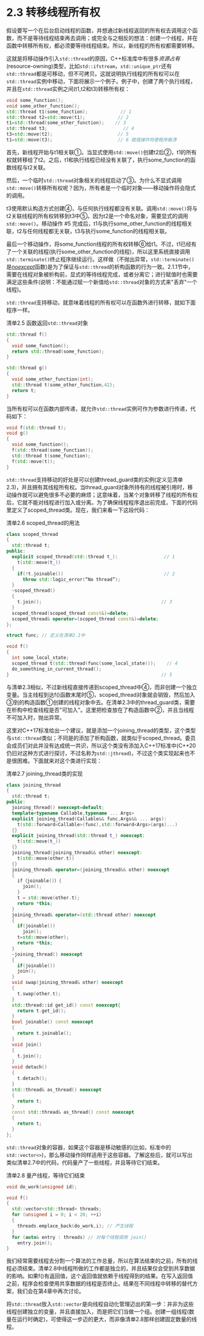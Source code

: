# 2.3 转移线程所有权

假设要写一个在后台启动线程的函数，并想通过新线程返回的所有权去调用这个函数，而不是等待线程结束再去调用；或完全与之相反的想法：创建一个线程，并在函数中转移所有权，都必须要等待线程结束。所以，新线程的所有权都需要转移。

这就是将移动操作引入`std::thread`的原因，C++标准库中有很多*资源占有*(resource-owning)类型，比如`std::ifstream`，`std::unique_ptr`还有`std::thread`都是可移动，但不可拷贝。这就说明执行线程的所有权可以在`std::thread`实例中移动，下面将展示一个例子。例子中，创建了两个执行线程，并且在`std::thread`实例之间\(t1,t2和t3\)转移所有权：

```c++
void some_function();
void some_other_function();
std::thread t1(some_function);            // 1
std::thread t2=std::move(t1);            // 2
t1=std::thread(some_other_function);    // 3
std::thread t3;                            // 4
t3=std::move(t2);                        // 5
t1=std::move(t3);                        // 6 赋值操作将使程序崩溃
```

首先，新线程开始与t1相关联①。当显式使用`std::move()`创建t2后②，t1的所有权就转移给了t2。之后，t1和执行线程已经没有关联了，执行some\_function的函数线程与t2关联。

然后，一个临时`std::thread`对象相关的线程启动了③。为什么不显式调用`std::move()`转移所有权呢？因为，所有者是一个临时对象——移动操作将会隐式的调用。

t3使用默认构造方式创建④，与任何执行线程都没有关联。调用`std::move()`将与t2关联线程的所有权转移到t3中⑤。因为t2是一个命名对象，需要显式的调用`std::move()`。移动操作 #5 完成后，t1与执行some\_other\_function的线程相关联，t2与任何线程都无关联，t3与执行some\_function的线程相关联。

最后一个移动操作，将some\_function线程的所有权转移⑥给t1。不过，t1已经有了一个关联的线程\(执行some\_other\_function的线程\)，所以这里系统直接调用`std::terminate()`终止程序继续运行。这样做（不抛出异常，`std::terminate()`是[_noexcept_](http://www.baidu.com/link?url=5JjyAaqAzTTXfKVx1iXU2L1aR__8o4wfW4iotLW1BiUCTzDHjbGcX7Qx42FOcd0K4xe2MDFgL5r7BCiVClXCDq)函数\)是为了保证与`std::thread`的析构函数的行为一致。2.1.1节中，需要在线程对象被析构前，显式的等待线程完成，或者分离它；进行赋值时也需要满足这些条件\(说明：不能通过赋一个新值给`std::thread`对象的方式来"丢弃"一个线程\)。

`std::thread`支持移动，就意味着线程的所有权可以在函数外进行转移，就如下面程序一样。

清单2.5 函数返回`std::thread`对象

```c++
std::thread f()
{
  void some_function();
  return std::thread(some_function);
}

std::thread g()
{
  void some_other_function(int);
  std::thread t(some_other_function,42);
  return t;
}
```

当所有权可以在函数内部传递，就允许`std::thread`实例可作为参数进行传递，代码如下：

```c++
void f(std::thread t);
void g()
{
  void some_function();
  f(std::thread(some_function));
  std::thread t(some_function);
  f(std::move(t));
}
```

`std::thread`支持移动的好处是可以创建thread\_guard类的实例\(定义见清单2.3\)，并且拥有其线程所有权。当thread\_guard对象所持有的线程被引用时，移动操作就可以避免很多不必要的麻烦；这意味着，当某个对象转移了线程的所有权后，它就不能对线程进行加入或分离。为了确保线程程序退出前完成，下面的代码里定义了scoped\_thread类。现在，我们来看一下这段代码：

清单2.6 scoped\_thread的用法

```c++
class scoped_thread
{
  std::thread t;
public:
  explicit scoped_thread(std::thread t_):                 // 1
    t(std::move(t_))
  {
    if(!t.joinable())                                     // 2
      throw std::logic_error(“No thread”);
  }
  ~scoped_thread()
  {
    t.join();                                            // 3
  }
  scoped_thread(scoped_thread const&)=delete;
  scoped_thread& operator=(scoped_thread const&)=delete;
};

struct func; // 定义在清单2.1中

void f()
{
  int some_local_state;
  scoped_thread t(std::thread(func(some_local_state)));    // 4
  do_something_in_current_thread();
}                                                        // 5
```

与清单2.3相似，不过新线程直接传递到scoped\_thread中④，而非创建一个独立变量。当主线程到达f\(\)函数末尾时⑤，scoped\_thread对象就会销毁，然后加入③到的构造函数①创建的线程对象中去。在清单2.3中的thread\_guard类，需要在析构中检查线程是否"可加入"。这里把检查放在了构造函数中②，并且当线程不可加入时，抛出异常。

这里对C++17标准给出一个建议，就是添加一个joining_thread的类型，这个类型与`std::thread`类似；不同是的添加了析构函数，就类似于scoped_thread。委员会成员们对此并没有达成统一共识，所以这个类没有添加入C++17标准中(C++20仍旧对这种方式进行探讨，不过名称为`std::jthread`)，不过这个类实现起来也不是很困难。下面就来对这个类进行实现：

清单2.7 joining_thread类的实现

```c++
class joining_thread
{
  std::thread t;
public:
  joining_thread() noexcept=default;
  template<typename Callable,typename ... Args>
  explicit joining_thread(Callable&& func,Args&& ... args):
    t(std::forward<Callable>(func),std::forward<Args>(args)...)
  {}
  explicit joining_thread(std::thread t_) noexcept:
    t(std::move(t_))
  {}
  joining_thread(joining_thread&& other) noexcept:
    t(std::move(other.t))
  {}
  joining_thread& operator=(joining_thread&& other) noexcept
  {
    if（joinable()）{
      join();
    }
    t = std::move(other.t);
    return *this;
  }
  joining_thread& operator=(std::thread other) noexcept
  {
    if(joinable())
      join();
    t=std::move(other);
    return *this;
  }
  ~joining_thread() noexcept
  {
    if(joinable())
    join();
  }
  void swap(joining_thread& other) noexcept
  {
    t.swap(other.t);
  }
  std::thread::id get_id() const noexcept{
    return t.get_id();
  }
  bool joinable() const noexcept
  {
    return t.joinable();
  }
  void join()
  {
    t.join();
  }
  void detach()
  {
    t.detach();
  }
  std::thread& as_thread() noexcept
  {
    return t;
  }
  const std::thread& as_thread() const noexcept
  {
    return t;
  }
};
```

`std::thread`对象的容器，如果这个容器是移动敏感的\(比如，标准中的`std::vector<>`\)，那么移动操作同样适用于这些容器。了解这些后，就可以写出类似清单2.7中的代码，代码量产了一些线程，并且等待它们结束。

清单2.8 量产线程，等待它们结束

```c++
void do_work(unsigned id);

void f()
{
  std::vector<std::thread> threads;
  for (unsigned i = 0; i < 20; ++i)
  {
    threads.emplace_back(do_work,i); // 产生线程
  } 
  for (auto& entry : threads) // 对每个线程调用 join()
    entry.join();       
}
```

我们经常需要线程去分割一个算法的工作总量，所以在算法结束的之前，所有的线程必须结束。清单2.8中线程所做的工作都是独立的，并且结果仅会受到共享数据的影响。如果f\(\)有返回值，这个返回值就依赖于线程得到的结果。在写入返回值之前，程序会检查使用共享数据的线程是否终止。结果在不同线程中转移的替代方案，我们会在第4章中再次讨论。

将`std::thread`放入`std::vector`是向线程自动化管理迈出的第一步：并非为这些线程创建独立的变量，并且直接加入，而是把它们当做一个组。创建一组线程\(数量在运行时确定\)，可使得这一步迈的更大，而非像清单2.8那样创建固定数量的线程。


